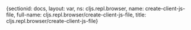 {sectionid: docs, layout: var, ns: cljs.repl.browser, name: create-client-js-file,
  full-name: cljs.repl.browser/create-client-js-file, title: cljs.repl.browser/create-client-js-file}
